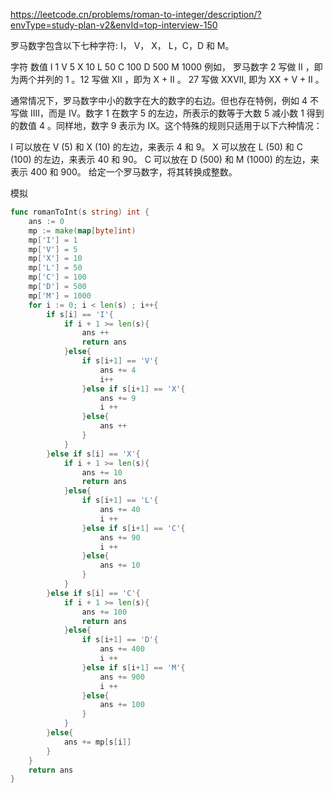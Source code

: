 https://leetcode.cn/problems/roman-to-integer/description/?envType=study-plan-v2&envId=top-interview-150

罗马数字包含以下七种字符: I， V， X， L，C，D 和 M。

字符          数值
I             1
V             5
X             10
L             50
C             100
D             500
M             1000
例如， 罗马数字 2 写做 II ，即为两个并列的 1 。12 写做 XII ，即为 X + II 。 27 写做  XXVII, 即为 XX + V + II 。

通常情况下，罗马数字中小的数字在大的数字的右边。但也存在特例，例如 4 不写做 IIII，而是 IV。数字 1 在数字 5 的左边，所表示的数等于大数 5 减小数 1 得到的数值 4 。同样地，数字 9 表示为 IX。这个特殊的规则只适用于以下六种情况：

I 可以放在 V (5) 和 X (10) 的左边，来表示 4 和 9。
X 可以放在 L (50) 和 C (100) 的左边，来表示 40 和 90。 
C 可以放在 D (500) 和 M (1000) 的左边，来表示 400 和 900。
给定一个罗马数字，将其转换成整数。



模拟

```go
func romanToInt(s string) int {
    ans := 0
    mp := make(map[byte]int)
    mp['I'] = 1
    mp['V'] = 5
    mp['X'] = 10
    mp['L'] = 50
    mp['C'] = 100
    mp['D'] = 500
    mp['M'] = 1000
    for i := 0; i < len(s) ; i++{
        if s[i] == 'I'{
            if i + 1 >= len(s){
                ans ++
                return ans
            }else{
                if s[i+1] == 'V'{
                    ans += 4
                    i++
                }else if s[i+1] == 'X'{
                    ans += 9
                    i ++
                }else{
                    ans ++
                }
            }
        }else if s[i] == 'X'{
            if i + 1 >= len(s){
                ans += 10
                return ans
            }else{
                if s[i+1] == 'L'{
                    ans += 40
                    i ++
                }else if s[i+1] == 'C'{
                    ans += 90
                    i ++
                }else{
                    ans += 10
                }
            }
        }else if s[i] == 'C'{
            if i + 1 >= len(s){
                ans += 100
                return ans
            }else{
                if s[i+1] == 'D'{
                    ans += 400
                    i ++
                }else if s[i+1] == 'M'{
                    ans += 900
                    i ++
                }else{
                    ans += 100
                }
            }
        }else{
            ans += mp[s[i]]
        }
    }
    return ans
}
```